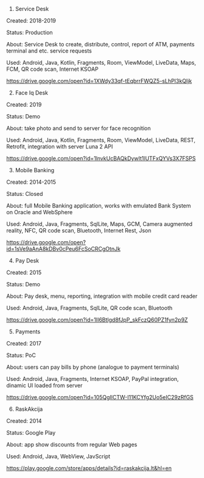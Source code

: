 1. Service Desk

Created: 2018-2019

Status: Production

About: Service Desk to create, distribute, control, report of ATM, payments terminal and etc. service requests

Used: Android, Java, Kotlin, Fragments, Room, ViewModel, LiveData, Maps, FCM, QR code scan, Internet KSOAP

https://drive.google.com/open?id=1XWdy33qf-tEqbrrFWQZ5-sLhPI3kQIjk




2. Face Iq Desk

Created: 2019

Status: Demo

About: take photo and send to server for face recognition

Used: Android, Java, Kotlin, Fragments, Room, ViewModel, LiveData, REST, Retrofit, integration with server Luna 2 API

https://drive.google.com/open?id=1lnvkUcBAQkDywIt1lUTFxQYVs3X7FSPS



3. Mobile Banking 

Created: 2014-2015

Status: Closed

About: full Mobile Banking application, works with emulated Bank System on Oracle and WebSphere

Used: Android, Java, Fragments, SqlLite, Maps, GCM, Camera augmented reality, NFC, QR code scan, Bluetooth, Internet Rest, Json

https://drive.google.com/open?id=1sVe9aAnA8kDBv0cPeu6FcSoCRCgOtnJk



4. Pay Desk 

Created: 2015

Status: Demo

About: Pay desk, menu, reporting, integration with mobile credit card reader

Used: Android, Java, Fragments, SqlLite, QR code scan, Bluetooth

https://drive.google.com/open?id=1II6Btlgd8fJpP_skFczQ60PZ1fyn2p9Z




5. Payments

Created: 2017

Status: PoC

About: users can pay bills by phone (analogue to payment terminals)

Used: Android, Java, Fragments, Internet KSOAP, PayPal integration, dinamic UI loaded from server

https://drive.google.com/open?id=105QgIlCTW-I11KCYfg2Uo5eIC29zRfGS



6. RaskAkcija

Created: 2014

Status: Google Play

About: app show discounts from regular Web pages

Used: Android, Java, WebView, JavScript

https://play.google.com/store/apps/details?id=raskakcija.lt&hl=en


